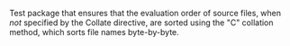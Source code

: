 Test package that ensures that the evaluation order of source files, when _not_ specified by the Collate
directive, are sorted using the "C" collation method, which sorts file names byte-by-byte.
